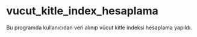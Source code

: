 # vucut_kitle_index_hesaplama

Bu programda kullanıcıdan veri alınıp vücut kitle indeksi hesaplama yapıldı.

